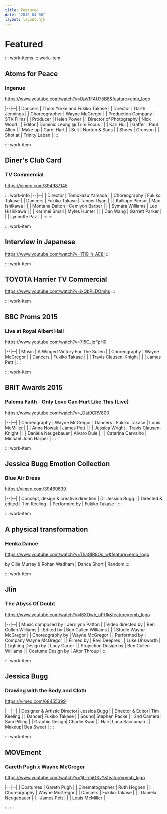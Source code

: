 ```yaml
---
title: Featured
date: "2012-04-06"
layout: layout.njk
---
```

# Featured

::: work-items
::: work-item
## Atoms for Peace
### Ingenue

https://www.youtube.com/watch?v=DpVfF4U75B8&feature=emb_logo

|--|--|
| Dancers | Thom Yorke and Fukiko Takase |
| Director | Garth Jennings |
| Choreographer | Wayne McGregor |
| Production Company | STK Films |
| Producer | Helen Power |
| Director of Photography | Nick Wood |
| Editor | Dominic Leung @ Trim Focus |
| | Karl Hui |
| Gaffer | Paul Allen |
| Make up | Carol Hart |
| Suit  | Norton & Sons |
| Shoes  | Grenson |
| Shot at | Trinity Laban |
:::

::: work-item
## Diner's Club Card
### TV Commercial

https://vimeo.com/394987145

::: work-info
|--|--|
| Director | Tomokazu Yamada |
| Choreography | Fukiko Takase |
| Dancers | Fukiko Takase | Tanner Ryan |
|  | Kalliope Piersol | Mao Ishikawa |
|  | Montana Dalton | Cemiyon Barber |
|  | Symara Williams | Leo Hishikawa |
|  | Kar'mel Small | Myles Hunter |
|  | Can Wang | Garrett Parker |
|  | Lynnette Paz |  |
:::
:::

::: work-item
## Interview in Japanese

https://www.youtube.com/watch?v=1TI9_h_AE8I
:::

::: work-item
## TOYOTA Harrier TV Commercial

https://www.youtube.com/watch?v=ixQbPLDOmhs
:::

::: work-item
## BBC Proms 2015
### Live at Royal Albert Hall

https://www.youtube.com/watch?v=7i5C_jqFpH0

|--|--|
| Music | A Winged Victory For The Sullen |
| Choreography | Wayne McGregor |
| Dancers | Fukiko Takase |
|  | Travis Clausen-Knight |
|  | James Pett |
:::

::: work-item
## BRIT Awards 2015
### Paloma Faith - Only Love Can Hurt Like This (Live)

https://www.youtube.com/watch?v=_Dat9CRV800

|--|--|
| Choreography | Wayne McGregor
| Dancers | Fukiko Takase | Louis McMiller |
| | Anna Nowak | James Pett |
| | Jessica Wright | Travis Clausen-Knight |
| | Daniela Neugebauer | Alvaro Dule |
| | Catarina Carvalho | Michael John Harper |
:::

::: work-item
## Jessica Bugg Emotion Collection
### Blue Air Dress

https://vimeo.com/39469839

|--|--|
| Concept, design & creative direction | Dr Jessica Bugg |
| Directed & edited | Tim Keeling |
| Performed by | Fukiko Takase |
:::

::: work-item
## A physical transformation
### Henka Dance

https://www.youtube.com/watch?v=ThaGlR8Os_w&feature=emb_logo

by Ollie Murray & Rohan Wadham | Dance Short | Random
:::

::: work-item
## Jlin
### The Abyss Of Doubt

https://www.youtube.com/watch?v=l6XOwb_uPUk&feature=emb_logo

|--|--|
| Music composed by | Jerrilynn Patton |
| Video directed by | Ben Cullen Williams |
| Edited by | Ben Cullen Williams |
| | Studio Wayne McGregor |
| Choreography by | Wayne McGregor |
| Performed by | Company Wayne McGregor |
| Filmed by | Ravi Deepres
| | Luke Unsworth |
| Lighting Design by | Lucy Carter |
| Projection Design by | Ben Cullen Williams |
| Costume Design by | Aitor Throup |
:::

::: work-item
## Jessica Bugg
### Drawing with the Body and Cloth

https://vimeo.com/68455399

|--|--|
| Designer & Artistic Director| Jessica Bugg |
| Director & Editor| Tim Keeling |
| Dancer| Fukiko Takase |
| Sound| Stephen Packe |
| 2nd Camera| Sam Pilling |
| Graphic Design| Charlie Kwai |
| Hair| Luca Saccuman |
| Makeup| Bea Sweet |
:::

::: work-item
## MOVEment
### Gareth Pugh x Wayne McGregor

https://www.youtube.com/watch?v=1jf-rmjGXvY&feature=emb_logo

|--|--|
| Costumes | Gareth Pugh |
| Cinematographer | Ruth Hogben |
| Choreography | Wayne McGregor |
| Dancers | Fukiko Takase |
|  | Daniela Neugebauer |
|  | James Pett |
|  | Louis McMiller |

:::
:::
